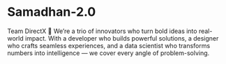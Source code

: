 # Samadhan-2.0
Team DirectX 🚀 We’re a trio of innovators who turn bold ideas into real-world impact. With a developer who builds powerful solutions, a designer who crafts seamless experiences, and a data scientist who transforms numbers into intelligence — we cover every angle of problem-solving.
